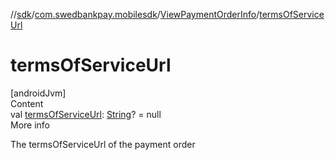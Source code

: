 //[sdk](../../../index.md)/[com.swedbankpay.mobilesdk](../index.md)/[ViewPaymentOrderInfo](index.md)/[termsOfServiceUrl](terms-of-service-url.md)



# termsOfServiceUrl  
[androidJvm]  
Content  
val [termsOfServiceUrl](terms-of-service-url.md): [String](https://kotlinlang.org/api/latest/jvm/stdlib/kotlin/-string/index.html)? = null  
More info  


The termsOfServiceUrl of the payment order

  



